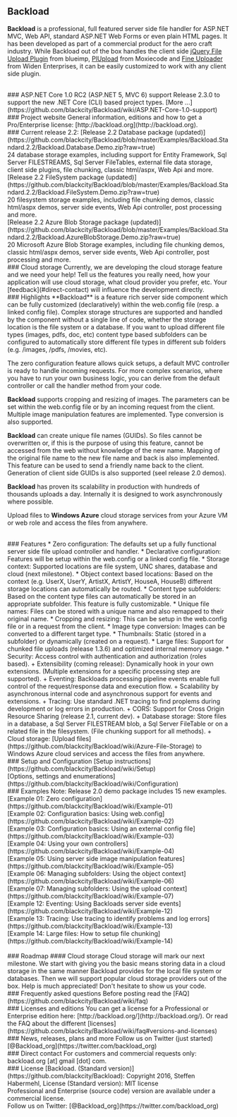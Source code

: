 ## Backload
**Backload** is a professional, full featured server side file handler for ASP.NET MVC, Web API, standard ASP.NET Web Forms or even plain HTML pages. It has been developed as part of a commercial product for the aero craft industry. 
While Backload out of the box handles the client side [jQuery File Upload Plugin](https://github.com/blueimp/jQuery-File-Upload) from blueimp, [PlUpload](https://github.com/moxiecode/plupload) from Moxiecode and [Fine Uploader](http://fineuploader.com/) from Widen Enterprises, it can be easily customized to work with any client side plugin.

<br />
### ASP.NET Core 1.0 RC2 (ASP.NET 5, MVC 6) support
Release 2.3.0 to support the new .NET Core (CLI) based project types. [More ...](https://github.com/blackcity/Backload/wiki/ASP.NET-Core-1.0-support)

<br />
### Project website
General information, editions and how to get a Pro/Enterprise license:
[http://backload.org](http://backload.org). 

<!--
<br />
### Release 2.1: 
[Release 2.1 final package](https://github.com/blackcity/Backload/releases/download/v2.1.5.0/Backload.Standard.2.1.Full.zip)<br />
-->
<br />
### Current release 2.2:
[Release 2.2 Database package (updated)](https://github.com/blackcity/Backload/blob/master/Examples/Backload.Standard.2.2/Backload.Database.Demo.zip?raw=true)<br />
24 database storage examples, including support for Entity Framework, Sql Server FILESTREAMS, Sql Server FileTables, external file data storage, client side plugins, file chunking, classic html/aspx, Web Api and more.<br />
[Release 2.2 FileSystem package (updated)](https://github.com/blackcity/Backload/blob/master/Examples/Backload.Standard.2.2/Backload.FileSystem.Demo.zip?raw=true)<br />
20 filesystem storage examples, including file chunking demos, classic html/aspx demos, server side events, Web Api controller, post processing and more.<br />
[Release 2.2 Azure Blob Storage package (updated)](https://github.com/blackcity/Backload/blob/master/Examples/Backload.Standard.2.2/Backload.AzureBlobStorage.Demo.zip?raw=true)<br />
20 Microsoft Azure Blob Storage examples, including file chunking demos, classic html/aspx demos, server side events, Web Api controller, post processing and more.


<br />
### Cloud storage
Currently, we are developing the cloud storage feature and we need your help! Tell us the features you really need, how your application will use cloud storage, what cloud provider you prefer, etc. Your [feedback](#direct-contact) will influence the development directly.

<br />
### Highlights
**Backload** is a feature rich server side component which can be fully customized (declaratively) within the web.config file (resp. a linked config file). Complex storage structures are supported and handled by the component without a single line of code, whether the storage location is the file system or a database. If you want to upload different file types (images, pdfs, doc, etc) content type based subfolders can be configured to automatically store different file types in different sub folders (e.g. /images, /pdfs, /movies, etc).

The zero configuration feature allows quick setups, a default MVC controller is ready to handle incoming requests. For more complex scenarios, where you have to run your own business logic, you can derive from the default controller or call the handler method from your code. 

**Backload** supports cropping and resizing of images. The parameters can be set within the web.config file or by an incoming request from the client. Multiple image manipulation features are implemented. Type conversion is also supported.

**Backload** can create unique file names (GUIDs). So files cannot be overwritten or, if this is the purpose of using this feature, cannot be accessed from the web without knowledge of the new name. Mapping of the original file name to the new file name and back is also implemented. This feature can be used to send a friendly name back to the client. Generation of client side GUIDs is also supported (seel release 2.0 demos). 

**Backload** has proven its scalability in production with hundreds of thousands uploads a day. Internally it is designed to work asynchronously where possible.

Upload files to **Windows Azure** cloud storage services from your Azure VM or web role and access the files from anywhere.

<br />
### Features
* Zero configuration: The defaults set up a fully functional server side file upload controller and handler.
* Declarative configuration: Features will be setup within the web.config or a linked config file.
* Storage context: Supported locations are file system, UNC shares, database and cloud (next milestone).
* Object context based locations: Based on the context (e.g. UserX, UserY, ArtistX, ArtistY, HouseA, HouseB) different storage locations can automatically be routed.
* Content type subfolders: Based on the content type files can automatically be stored in an appropriate subfolder. This feature is fully customizable.
* Unique file names: Files can be stored with a unique name and also remapped to their original name.
* Cropping and resizing: This can be setup in the web.config file or in a request from the client.
* Image type conversion: Images can be converted to a different target type.
* Thumbnails: Static (stored in a subfolder) or dynamically (created on a request). 
* Large files: Support for chunked file uploads (release 1.3.6) and optimized internal memory usage.
* Security: Access control with authentication and authorization (roles based).
+ Extensibility (coming release): Dynamically hook in your own extensions. (Multiple extensions for a specific processing step are supported).
+ Eventing: Backloads processing pipeline events enable full control of the request/response data and execution flow.
+ Scalability by asynchronous internal code and asynchronous support for events and extensions.
+ Tracing: Use standard .NET tracing to find proplems during development or log errors in production.
+ CORS: Support for Cross Origin Resource Sharing (release 2.1, current dev).
+ Database storage: Store files in a database, a Sql Server FILESTREAM blob, a Sql Server FileTable or on a related file in the filesystem. (File chunking support for all methods).
+ Cloud storage: [Upload files](https://github.com/blackcity/Backload/wiki/Azure-File-Storage) to Windows Azure cloud services and access the files from anywhere.

<br />
### Setup and Configuration
[Setup instructions](https://github.com/blackcity/Backload/wiki/Setup)<br />
[Options, settings and enumerations](https://github.com/blackcity/Backload/wiki/Configuration)

<br />
### Examples
Note: Release 2.0 demo package includes 15 new examples.<br />
[Example 01: Zero configuration](https://github.com/blackcity/Backload/wiki/Example-01)<br />
[Example 02: Configuration basics: Using web.config](https://github.com/blackcity/Backload/wiki/Example-02)<br />
[Example 03: Configuration basics: Using an external config file](https://github.com/blackcity/Backload/wiki/Example-03)<br />
[Example 04: Using your own controllers](https://github.com/blackcity/Backload/wiki/Example-04)<br />
[Example 05: Using server side image manipulation features](https://github.com/blackcity/Backload/wiki/Example-05)<br />
[Example 06: Managing subfolders: Using the object context](https://github.com/blackcity/Backload/wiki/Example-06)<br />
[Example 07: Managing subfolders: Using the upload context](https://github.com/blackcity/Backload/wiki/Example-07)<br />
[Example 12: Eventing: Using Backloads server side events](https://github.com/blackcity/Backload/wiki/Example-12)<br />
[Example 13: Tracing: Use tracing to identify problems and log errors](https://github.com/blackcity/Backload/wiki/Example-13)<br />
[Example 14: Large files: How to setup file chunking](https://github.com/blackcity/Backload/wiki/Example-14)<br />

<br />
### Roadmap
#### Cloud storage
Cloud storage will mark our next milestone. We start with giving you the basic means storing data in a cloud storage in the same manner Backload provides for the local file system or databases. Then we will support popular cloud storage providers out of the box. Help is much appreciated! Don't hesitate to show us your code. 

<br />
### Frequently asked questions
Before posting read the [FAQ](https://github.com/blackcity/Backload/wiki/faq)

<br />
### Licenses and editions
You can get a license for a Professional or Enterprise edition here: [http://backload.org/](http://backload.org/). 
Or read the FAQ about the different [licenses](https://github.com/blackcity/Backload/wiki/faq#versions-and-licenses)

<br />
### News, releases, plans and more
Follow us on Twitter (just started) [@Backload_org](https://twitter.com/backload_org)

<br />
### Direct contact
For customers and commercial requests only: backload.org [at] gmail [dot] com.

<br />
### License
[Backload. (Standard version)](https://github.com/blackcity/Backload): Copyright 2016, Steffen Habermehl, License (Standard version): MIT license<br />
Professional and Enterprise (source code) version are available under a commercial license.<br/>
Follow us on Twitter: [@Backload_org](https://twitter.com/backload_org)
